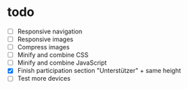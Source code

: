 todo
====

- [ ] Responsive navigation
- [ ] Responsive images
- [ ] Compress images
- [ ] Minify and combine CSS
- [ ] Minify and combine JavaScript
- [x] Finish participation section "Unterstützer" + same height
- [ ] Test more devices
